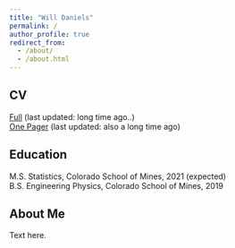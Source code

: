 ```yaml
---
title: "Will Daniels"
permalink: /
author_profile: true
redirect_from: 
  - /about/
  - /about.html
---
```



CV
------
[Full](https://wsdaniels.github.io/files/william_daniels_CV_full.pdf) (last updated: long time ago..)  
[One Pager](https://wsdaniels.github.io/files/william_daniels_CV_short.pdf) (last updated: also a long time ago)


Education
------
M.S. Statistics, Colorado School of Mines, 2021 (expected)  
B.S. Engineering Physics, Colorado School of Mines, 2019

About Me
------
Text here.
